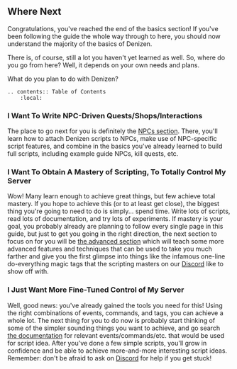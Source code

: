 Where Next
----------

Congratulations, you've reached the end of the basics section! If you've been following the guide the whole way through to here, you should now understand the majority of the basics of Denizen.

There is, of course, still a lot you haven't yet learned as well. So, where do you go from here? Well, it depends on your own needs and plans.

What do you plan to do with Denizen?

```eval_rst
.. contents:: Table of Contents
    :local:
```

### I Want To Write NPC-Driven Quests/Shops/Interactions

The place to go next for you is definitely the [NPCs section](/guides/npcs/index). There, you'll learn how to attach Denizen scripts to NPCs, make use of NPC-specific script features, and combine in the basics you've already learned to build full scripts, including example guide NPCs, kill quests, etc.

### I Want To Obtain A Mastery of Scripting, To Totally Control My Server

Wow! Many learn enough to achieve great things, but few achieve total mastery. If you hope to achieve this (or to at least get close), the biggest thing you're going to need to do is simply... spend time. Write lots of scripts, read lots of documentation, and try lots of experiments. If mastery is your goal, you probably already are planning to follow every single page in this guide, but just to get you going in the right direction, the next section to focus on for you will be [the advanced section](/guides/advanced/index) which will teach some more advanced features and techniques that can be used to take you much farther and give you the first glimpse into things like the infamous one-line do-everything magic tags that the scripting masters on our [Discord](https://discord.gg/Q6pZGSR) like to show off with.

### I Just Want More Fine-Tuned Control of My Server

Well, good news: you've already gained the tools you need for this! Using the right combinations of events, commands, and tags, you can achieve a whole lot. The next thing for you to do now is probably start thinking of some of the simpler sounding things you want to achieve, and go search [the documentation](https://meta.denizenscript.com/Docs/Events/) for relevant events/commands/etc. that would be used for script idea. After you've done a few simple scripts, you'll grow in confidence and be able to achieve more-and-more interesting script ideas. Remember: don't be afraid to ask on [Discord](https://discord.gg/Q6pZGSR) for help if you get stuck!

